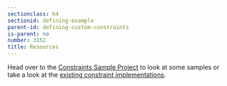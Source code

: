 ```yaml
---
sectionclass: h4
sectionid: defining-example
parent-id: defining-custom-constraints
is-parent: no
number: 3152
title: Resources
---
```


Head over to the [Constraints Sample Project](https://github.com/NancyFx/Nancy/tree/master/samples/Nancy.Demo.ConstraintRouting) to look at some samples or take a look at the [existing constraint implementations](https://github.com/NancyFx/Nancy/tree/master/src/Nancy/Routing/Constraints).
